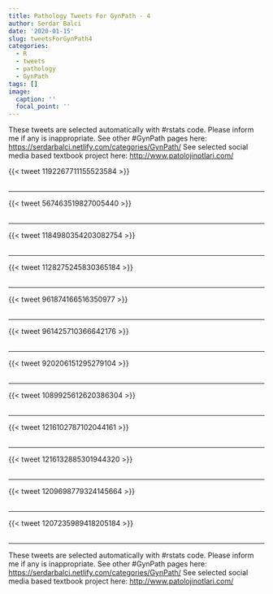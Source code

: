 ```yaml
---
title: Pathology Tweets For GynPath - 4
author: Serdar Balci
date: '2020-01-15'
slug: tweetsForGynPath4
categories:
  - R
  - tweets
  - pathology
  - GynPath
tags: []
image:
  caption: ''
  focal_point: ''
---
```



These tweets are selected automatically with #rstats code. Please inform me if any is inappropriate.
See other #GynPath pages here: https://serdarbalci.netlify.com/categories/GynPath/ 
See selected social media based textbook project here: http://www.patolojinotlari.com/

{{< tweet 1192267711155523584 >}}
<br>
<br>
<hr>
{{< tweet 567463519827005440 >}}
<br>
<br>
<hr>
{{< tweet 1184980354203082754 >}}
<br>
<br>
<hr>
{{< tweet 1128275245830365184 >}}
<br>
<br>
<hr>
{{< tweet 961874166516350977 >}}
<br>
<br>
<hr>
{{< tweet 961425710366642176 >}}
<br>
<br>
<hr>
{{< tweet 920206151295279104 >}}
<br>
<br>
<hr>
{{< tweet 1089925612620386304 >}}
<br>
<br>
<hr>
{{< tweet 1216102787102044161 >}}
<br>
<br>
<hr>
{{< tweet 1216132885301944320 >}}
<br>
<br>
<hr>
{{< tweet 1209698779324145664 >}}
<br>
<br>
<hr>
{{< tweet 1207235989418205184 >}}
<br>
<br>
<hr>


These tweets are selected automatically with #rstats code. Please inform me if any is inappropriate.
See other #GynPath pages here: https://serdarbalci.netlify.com/categories/GynPath/ 
See selected social media based textbook project here: http://www.patolojinotlari.com/
